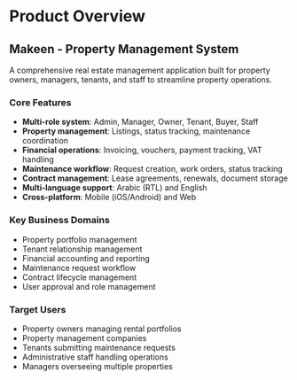# Product Overview

## Makeen - Property Management System

A comprehensive real estate management application built for property owners, managers, tenants, and staff to streamline property operations.

### Core Features
- **Multi-role system**: Admin, Manager, Owner, Tenant, Buyer, Staff
- **Property management**: Listings, status tracking, maintenance coordination
- **Financial operations**: Invoicing, vouchers, payment tracking, VAT handling
- **Maintenance workflow**: Request creation, work orders, status tracking
- **Contract management**: Lease agreements, renewals, document storage
- **Multi-language support**: Arabic (RTL) and English
- **Cross-platform**: Mobile (iOS/Android) and Web

### Key Business Domains
- Property portfolio management
- Tenant relationship management
- Financial accounting and reporting
- Maintenance request workflow
- Contract lifecycle management
- User approval and role management

### Target Users
- Property owners managing rental portfolios
- Property management companies
- Tenants submitting maintenance requests
- Administrative staff handling operations
- Managers overseeing multiple properties
